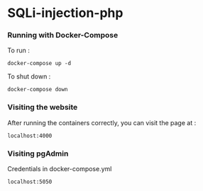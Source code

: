 # SQLi-injection-php

### Running with Docker-Compose
To run :
```
docker-compose up -d
```

To shut down :
```
docker-compose down
```

### Visiting the website
After running the containers correctly, you can visit the page at :
```
localhost:4000
```

### Visiting pgAdmin
Credentials in docker-compose.yml
```
localhost:5050
```

